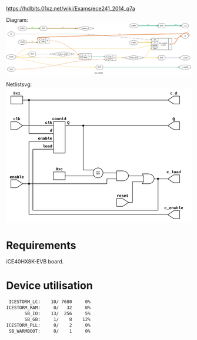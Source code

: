 https://hdlbits.01xz.net/wiki/Exams/ece241_2014_q7a

Diagram:\
![](diagram.svg)

Netlistsvg:\
![](netlist.svg)

# Requirements

iCE40HX8K-EVB board.

# Device utilisation

```
 ICESTORM_LC:    10/ 7680     0%
ICESTORM_RAM:     0/   32     0%
       SB_IO:    13/  256     5%
       SB_GB:     1/    8    12%
ICESTORM_PLL:     0/    2     0%
 SB_WARMBOOT:     0/    1     0%
```